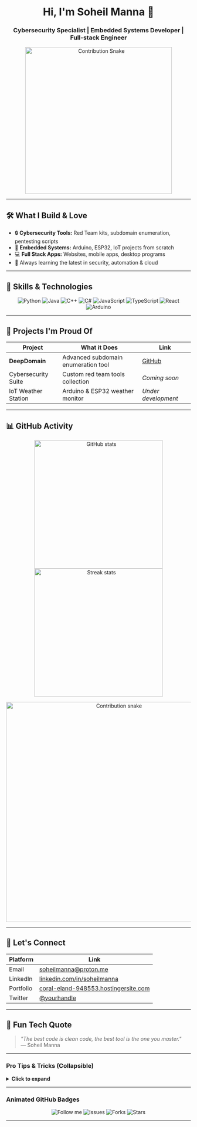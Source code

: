 <!--
Personalized GitHub Profile README for roger054
Focused on cool animations, badges, interactive sections
No AI vibes — handcrafted and real developer style
-->

<!-- Centered Intro -->
<h1 align="center">Hi, I'm Soheil Manna 👋</h1>
<h3 align="center">Cybersecurity Specialist | Embedded Systems Developer | Full-stack Engineer</h3>

<p align="center">
  <img src="https://github.com/roger054/roger054/blob/main/assets/contribution-snake.svg" alt="Contribution Snake" width="400" />
</p>

---

## 🛠️ What I Build & Love

- 🔒 **Cybersecurity Tools:** Red Team kits, subdomain enumeration, pentesting scripts  
- 📡 **Embedded Systems:** Arduino, ESP32, IoT projects from scratch  
- 💻 **Full Stack Apps:** Websites, mobile apps, desktop programs  
- 🤖 Always learning the latest in security, automation & cloud

---

## 🎯 Skills & Technologies

<div align="center">
  <!-- Badges with subtle bounce animation -->
  <img src="https://img.shields.io/badge/Python-3776AB?style=for-the-badge&logo=python&logoColor=white" alt="Python" />
  <img src="https://img.shields.io/badge/Java-007396?style=for-the-badge&logo=java&logoColor=white" alt="Java" />
  <img src="https://img.shields.io/badge/C++-00599C?style=for-the-badge&logo=c%2B%2B&logoColor=white" alt="C++" />
  <img src="https://img.shields.io/badge/CSharp-239120?style=for-the-badge&logo=c-sharp&logoColor=white" alt="C#" />
  <img src="https://img.shields.io/badge/JavaScript-F7DF1E?style=for-the-badge&logo=javascript&logoColor=black" alt="JavaScript" />
  <img src="https://img.shields.io/badge/TypeScript-3178C6?style=for-the-badge&logo=typescript&logoColor=white" alt="TypeScript" />
  <img src="https://img.shields.io/badge/React-61DAFB?style=for-the-badge&logo=react&logoColor=black" alt="React" />
  <img src="https://img.shields.io/badge/Arduino-00979D?style=for-the-badge&logo=arduino&logoColor=white" alt="Arduino" />
</div>

<style>
  img {
    animation: bounce 2.5s infinite ease-in-out;
  }
  @keyframes bounce {
    0%, 100% { transform: translateY(0); }
    50% { transform: translateY(-8px); }
  }
</style>

---

## 🚀 Projects I'm Proud Of

| Project             | What it Does                         | Link                                         |
|---------------------|------------------------------------|----------------------------------------------|
| **DeepDomain**      | Advanced subdomain enumeration tool | [GitHub](https://github.com/roger054/DeepDomain) |
| Cybersecurity Suite | Custom red team tools collection    | _Coming soon_                                |
| IoT Weather Station | Arduino & ESP32 weather monitor     | _Under development_                          |

---

## 📊 GitHub Activity

<p align="center">
  <img src="https://github-readme-stats.vercel.app/api?username=roger054&show_icons=true&hide_title=true&count_private=true&theme=vue-dark" alt="GitHub stats" width="350" />
  <img src="https://github-readme-streak-stats.herokuapp.com/?user=roger054&theme=vue-dark" alt="Streak stats" width="350" />
</p>

<p align="center">
  <img src="https://github.com/roger054/roger054/blob/main/assets/github-contribution-grid-snake.svg" alt="Contribution snake" width="600" />
</p>

---

## 💬 Let's Connect

| Platform   | Link                                   |
|------------|---------------------------------------|
| Email      | [soheilmanna@proton.me](mailto:soheilmanna@proton.me)   |
| LinkedIn   | [linkedin.com/in/soheilmanna](https://linkedin.com/in/soheilmanna) |
| Portfolio  | [coral-eland-948553.hostingersite.com](https://coral-eland-948553.hostingersite.com/) |
| Twitter    | [@yourhandle](https://twitter.com/yourhandle)           |

---

## 🎲 Fun Tech Quote

> _"The best code is clean code, the best tool is the one you master."_  
> — Soheil Manna

---

### Pro Tips & Tricks (Collapsible)

<details>
<summary>Click to expand</summary>

- Always version control your secrets (don't commit `.env` files!)  
- Use automation to save time (scripts, CI/CD pipelines)  
- Keep your dependencies updated  
- Write clean, readable code — your future self will thank you  
- Practice continuous learning — the tech landscape changes fast!  
- Collaborate with others — we all grow together

</details>

---

### Animated GitHub Badges

<p align="center">
  <img src="https://img.shields.io/github/followers/roger054?label=Follow&style=social" alt="Follow me" />
  <img src="https://img.shields.io/github/issues/roger054/DeepDomain?color=yellow&label=Issues" alt="Issues" />
  <img src="https://img.shields.io/github/forks/roger054/DeepDomain?color=blue&label=Forks" alt="Forks" />
  <img src="https://img.shields.io/github/stars/roger054/DeepDomain?color=red&label=Stars" alt="Stars" />
</p>

---

<style>
  details > summary {
    cursor: pointer;
    font-weight: bold;
  }
</style>

